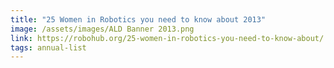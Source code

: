 ```yaml
---
title: "25 Women in Robotics you need to know about 2013"
image: /assets/images/ALD Banner 2013.png
link: https://robohub.org/25-women-in-robotics-you-need-to-know-about/
tags: annual-list
---
```

